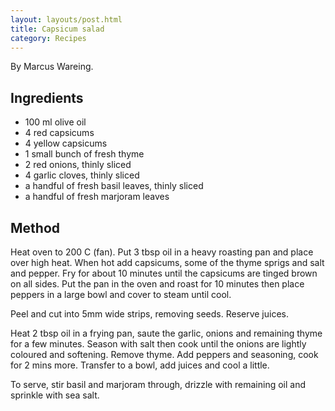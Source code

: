 ```yaml
---
layout: layouts/post.html
title: Capsicum salad
category: Recipes
---
```

By Marcus Wareing.

## Ingredients
- 100 ml olive oil
- 4 red capsicums
- 4 yellow capsicums
- 1 small bunch of fresh thyme
- 2 red onions, thinly sliced
- 4 garlic cloves, thinly sliced
- a handful of fresh basil leaves, thinly sliced
- a handful of fresh marjoram leaves

## Method
Heat oven to 200 C (fan). Put 3 tbsp oil in a heavy roasting pan and place over high heat. When hot add capsicums, some of the thyme sprigs and salt and pepper. Fry for about 10 minutes until the capsicums are tinged brown on all sides.
Put the pan in the oven and roast for 10 minutes then place peppers in a large bowl and cover to steam until cool.

Peel and cut into 5mm wide strips, removing seeds. Reserve juices.

Heat 2 tbsp oil in a frying pan, saute the garlic, onions and remaining thyme for a few minutes.
Season with salt then cook until the onions are lightly coloured and softening. Remove thyme.
Add peppers and seasoning, cook for 2 mins more. Transfer to a bowl, add juices and cool a little.

To serve, stir basil and marjoram through, drizzle with remaining oil and sprinkle with sea salt.
